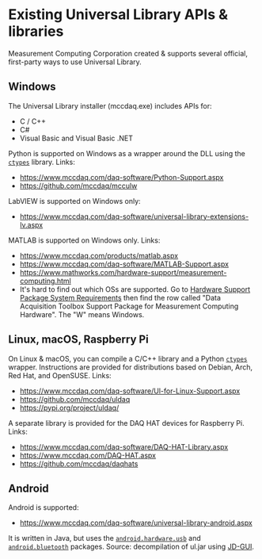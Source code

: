 # Existing Universal Library APIs & libraries

Measurement Computing Corporation created & supports several official, first-party ways to use Universal Library.


## Windows

The Universal Library installer (mccdaq.exe) includes APIs for:
* C / C++
* C#
* Visual Basic and Visual Basic .NET

Python is supported on Windows as a wrapper around the DLL using the [`ctypes`](https://docs.python.org/3/library/ctypes.html) library. Links:
* https://www.mccdaq.com/daq-software/Python-Support.aspx
* https://github.com/mccdaq/mcculw

LabVIEW is supported on Windows only:
* https://www.mccdaq.com/daq-software/universal-library-extensions-lv.aspx

MATLAB is supported on Windows only. Links:
* https://www.mccdaq.com/products/matlab.aspx
* https://www.mccdaq.com/daq-software/MATLAB-Support.aspx
* https://www.mathworks.com/hardware-support/measurement-computing.html
* It's hard to find out which OSs are supported. Go to [Hardware Support Package System Requirements](https://www.mathworks.com/hardware-support/system-requirements.html) then find the row called "Data Acquisition Toolbox Support Package for Measurement Computing Hardware". The "W" means Windows.


## Linux, macOS, Raspberry Pi

On Linux & macOS, you can compile a C/C++ library and a Python [`ctypes`](https://docs.python.org/3/library/ctypes.html) wrapper. Instructions are provided for distributions based on Debian, Arch, Red Hat, and OpenSUSE. Links:
* https://www.mccdaq.com/daq-software/Ul-for-Linux-Support.aspx
* https://github.com/mccdaq/uldaq
* https://pypi.org/project/uldaq/

A separate library is provided for the DAQ HAT devices for Raspberry Pi. Links:
* https://www.mccdaq.com/daq-software/DAQ-HAT-Library.aspx
* https://www.mccdaq.com/DAQ-HAT.aspx
* https://github.com/mccdaq/daqhats


## Android

Android is supported:
* https://www.mccdaq.com/daq-software/universal-library-android.aspx

It is written in Java, but uses the [`android.hardware.usb`](https://developer.android.com/reference/android/hardware/usb/package-summary) and [`android.bluetooth`](https://developer.android.com/reference/android/bluetooth/package-summary) packages. Source: decompilation of ul.jar using [JD-GUI](http://java-decompiler.github.io/).